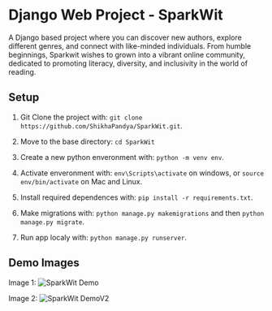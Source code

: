 # Django Web Project - SparkWit
A Django based project where you can discover new authors, explore different genres, and connect with like-minded individuals. From humble beginnings, Sparkwit wishes to grown into a vibrant online community, dedicated to promoting literacy, diversity, and inclusivity in the world of reading.

## Setup
1. Git Clone the project with: ```git clone https://github.com/ShikhaPandya/SparkWit.git```.

2. Move to the base directory: ```cd SparkWit```

3. Create a new python enveronment with: ```python -m venv env```.

4. Activate enveronment with: ```env\Scripts\activate``` on windows, or ```source env/bin/activate``` on Mac and Linux.
   
5. Install required dependences with: ```pip install -r requirements.txt```.

6. Make migrations with: ```python manage.py makemigrations``` and then ```python manage.py migrate```.

7. Run app localy with: ```python manage.py runserver```.

## Demo Images
Image 1:
![SparkWit Demo](https://github.com/user-attachments/assets/90e3db46-359f-4246-b831-8c3914d1cd36)

Image 2:
![SparkWit DemoV2](https://github.com/user-attachments/assets/74730650-9873-4c7f-a9d5-27462994893f)


